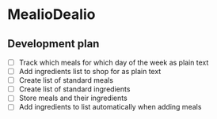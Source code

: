 # MealioDealio

## Development plan

- [ ] Track which meals for which day of the week as plain text
- [ ] Add ingredients list to shop for as plain text
- [ ] Create list of standard meals
- [ ] Create list of standard ingredients
- [ ] Store meals and their ingredients
- [ ] Add ingredients to list automatically when adding meals
